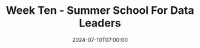 ---
title: "Week Ten - Summer School For Data Leaders"
date: 2024-07-10T07:00:00
lastmod: 2024-07-26T07:00:00
description: "Draft v1"
draft: false
labels: ""
slug: "week_ten"
---